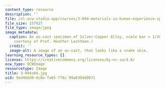 ```yaml
---
content_type: resource
description: ''
file: /ol-ocw-studio-app/courses/3-094-materials-in-human-experience-spring-2004/9ed466d0dc8efa65776c99a039dd0971_3-094s04.jpg
file_size: 157927
file_type: image/jpeg
image_metadata:
  caption: An as-cast specimen of Silver-Copper Alloy, scale bar = 1/200 cm. (Image
    courtesy of Prof. Heather Lechtman.)
  credit: ''
  image-alt: A image of an as-cast, that looks like a snake skin.
learning_resource_types: []
license: https://creativecommons.org/licenses/by-nc-sa/4.0/
ocw_type: OCWImage
resourcetype: Image
title: 3-094s04.jpg
uid: 9ed466d0-dc8e-fa65-776c-99a039dd0971
---
```

